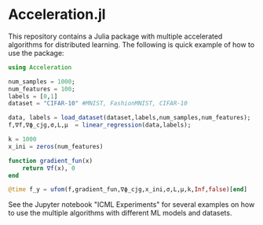 # Acceleration.jl

This repository contains a Julia package with multiple accelerated algorithms for distributed learning. The following is quick example of how to use the package:

```julia
using Acceleration

num_samples = 1000;
num_features = 100;
labels = [0,1]
dataset = "CIFAR-10" #MNIST, FashionMNIST, CIFAR-10

data, labels = load_dataset(dataset,labels,num_samples,num_features);
f,∇f,∇ϕ_cjg,σ,L,μ  = linear_regression(data,labels);

k = 1000
x_ini = zeros(num_features)

function gradient_fun(x)
    return ∇f(x), 0
end

@time f_y = ufom(f,gradient_fun,∇ϕ_cjg,x_ini,σ,L,μ,k,Inf,false)[end]
```

See the Jupyter notebook "ICML Experiments" for several examples on how to use the multiple algorithms with different ML models and datasets.
